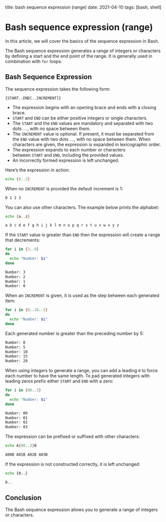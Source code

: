 title: bash sequence expression (range)
date: 2021-04-10
tags: [bash, shell]

# Bash sequence expression (range)

In this article, we will cover the basics of the sequence expression in Bash.

The Bash sequence expression generates a range of integers or characters by defining a start and the end point of the range. It is generally used in combination with `for` loops.

## Bash Sequence Expression

The sequence expression takes the following form:

```
{START..END[..INCREMENT]}
```

* The expression begins with an opening brace and ends with a closing brace.
* `START` and `END` can be either positive integers or single characters.
* The `START` and the `END` values are mandatory and separated with two dots `..`, with no space between them.
* The `INCREMENT` value is optional. If present, it must be separated from the `END` value with two dots `..`, with no space between them. When characters are given, the expression is expanded in lexicographic order.
* The expression expands to each number or characters between `START` and `END`, including the provided values.
* An incorrectly formed expression is left unchanged.

Here’s the expression in action:

```bash
echo {0..3}
```

When no `INCREMENT` is provided the default increment is 1:

```bash
0 1 2 3
```

You can also use other characters. The example below prints the alphabet:

```bash
echo {a..z}
```

```bash
a b c d e f g h i j k l m n o p q r s t u v w x y z
```

If the `START` value is greater than `END` then the expression will create a range that decrements:

```bash
for i in {3..0}
do
  echo "Number: $i"
done
```

```bash
Number: 3
Number: 2
Number: 1
Number: 0
```

When an `INCREMENT` is given, it is used as the step between each generated item:

```bash
for i in {0..20..5}
do
  echo "Number: $i"
done
```

Each generated number is greater than the preceding number by 5:

```bash
Number: 0
Number: 5
Number: 10
Number: 15
Number: 20
```

When using integers to generate a range, you can add a leading `0` to force each number to have the same length. To pad generated integers with leading zeros prefix either `START` and `END` with a zero:

```bash
for i in {00..3}
do
  echo "Number: $i"
done
```

```bash
Number: 00
Number: 01
Number: 02
Number: 03
```

The expression can be prefixed or suffixed with other characters:

```bash
echo A{00..3}B
```

```bash
A00B A01B A02B A03B
```

If the expression is not constructed correctly, it is left unchanged:

```bash
echo {0..}
```

```bash
0..
```

## Conclusion

The Bash sequence expression allows you to generate a range of integers or characters.
